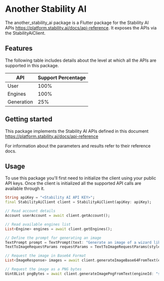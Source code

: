 
# Another Stability AI

The another_stability_ai package is a Flutter package for the Stability AI APIs https://platform.stability.ai/docs/api-reference. It exposes the APIs via the StabilityAiClient.

## Features

The following table includes details about the level at which all the APIs are supported in this package.

| API        | Support Percentage |
|------------|--------------------|
| User       | 100%               |
| Engines    | 100%               |
| Generation | 25%                |

## Getting started

This package implements the Stability AI APIs defined in this document https://platform.stability.ai/docs/api-reference

For information about the parameters and results refer to their reference docs.

## Usage

To use this package you'll first need to initialize the client using your public API keys. Once the client is initialized all the supported API calls are available through it.

```dart  
String apiKey = "<Stability AI API KEY>";  
final StabilityAiClient client = StabilityAiClient(apiKey: apiKey);

// Read account details
Account userAccount = await client.getAccount();

// Read available engines list
List<Engine> engines = await client.getEngines();

// Define the prompt for generating an image
TextPrompt prompt = TextPrompt(text: "Generate an image of a wizard like in a fantasy show.");
TextToImageRequestParams requestParams = TextToImageRequestParams(stylePreset: StylePreset.anime, textPrompts: [prompt]);

// Request the image in Base64 Format
List<ImageResponse> images = await client.generateImageBase64FromText(engineId: "stable-diffusion-v1-5", params: requestParams);

// Request the image as a PNG bytes
Uint8List pngBytes = await client.generateImagePngFromText(engineId: "stable-diffusion-v1-5", params: requestParams);
```  

  